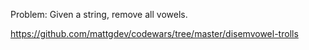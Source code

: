 Problem:
Given a string, remove all vowels.

https://github.com/mattgdev/codewars/tree/master/disemvowel-trolls

